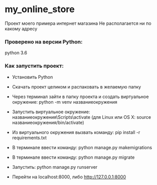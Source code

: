 # my_online_store
Проект моего примера интернет магазина
Не располагается ни по какому адресу

### Проверено на версии Python:
python 3.6

### Как запустить проект:
- Установить Python

- Скачать проект целиком и распаковать в желаемую папку

- Через терминал зайти в папку проекта и создать виртуальное окружение: python -m venv названиеокружения

- Запустить виртуальное окружение: названиеокружения\Scripts\activate (для Linux или OS X: source названиеокружения/bin/activate)

- Из виртуального окружения вызвать команду: pip install -r requirements.txt

- В терминале ввести команду: python manage.py makemigrations

- В терминале ввести команду: python manage.py migrate

- Запустить: python manage.py runserver

- Перейти на localhost:8000, либо http://127.0.0.1:8000
